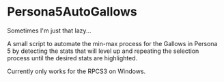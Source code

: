 # Persona5AutoGallows

Sometimes I'm just that lazy...

A small script to automate the min-max process for the Gallows in Persona 5 by detecting the stats that will level up and repeating the selection process until the desired stats are highlighted.

Currently only works for the RPCS3 on Windows.
